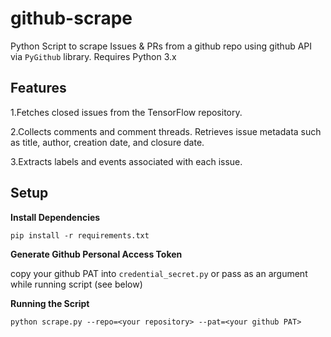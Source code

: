 # github-scrape
Python Script to scrape Issues &amp; PRs from a github repo using github API via `PyGithub` library. Requires Python 3.x

## Features
1.Fetches closed issues from the TensorFlow repository.

2.Collects comments and comment threads.
Retrieves issue metadata such as title, author, creation date, and closure date.

3.Extracts labels and events associated with each issue.

## Setup

**Install Dependencies**
```
pip install -r requirements.txt
```
**Generate Github Personal Access Token**

copy your github PAT into ```credential_secret.py``` or pass as an argument while running script (see below)

**Running the Script**
```
python scrape.py --repo=<your repository> --pat=<your github PAT>
```